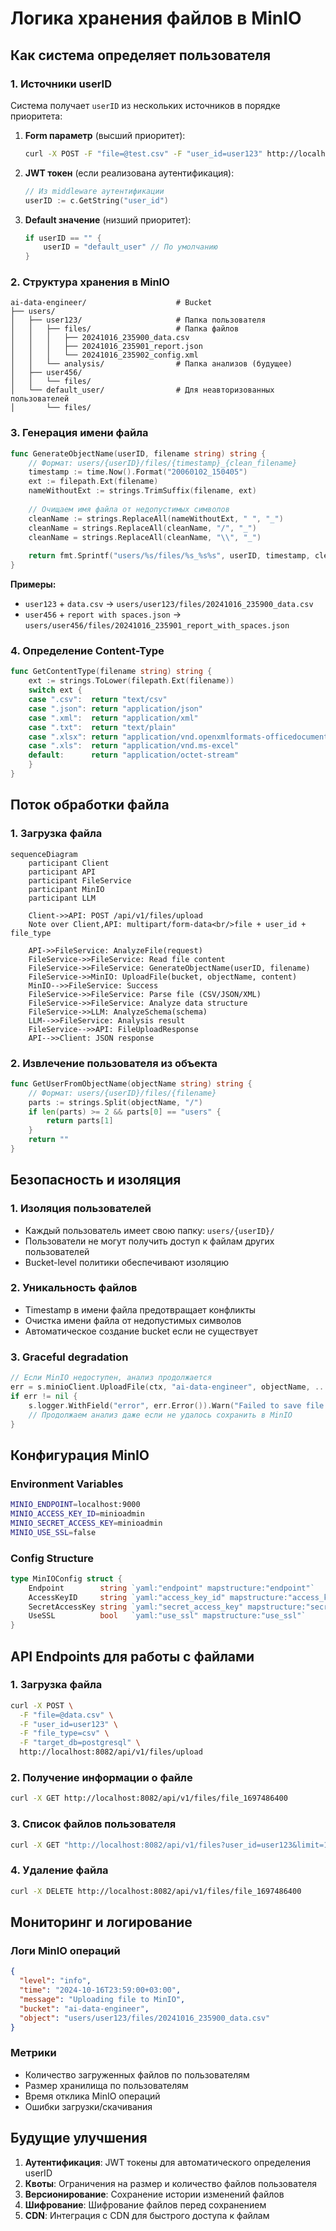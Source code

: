 # Логика хранения файлов в MinIO

## Как система определяет пользователя

### 1. Источники userID

Система получает `userID` из нескольких источников в порядке приоритета:

1. **Form параметр** (высший приоритет):
   ```bash
   curl -X POST -F "file=@test.csv" -F "user_id=user123" http://localhost:8082/api/v1/files/upload
   ```

2. **JWT токен** (если реализована аутентификация):
   ```go
   // Из middleware аутентификации
   userID := c.GetString("user_id")
   ```

3. **Default значение** (низший приоритет):
   ```go
   if userID == "" {
       userID = "default_user" // По умолчанию
   }
   ```

### 2. Структура хранения в MinIO

```
ai-data-engineer/                    # Bucket
├── users/
│   ├── user123/                     # Папка пользователя
│   │   ├── files/                   # Папка файлов
│   │   │   ├── 20241016_235900_data.csv
│   │   │   ├── 20241016_235901_report.json
│   │   │   └── 20241016_235902_config.xml
│   │   └── analysis/                # Папка анализов (будущее)
│   ├── user456/
│   │   └── files/
│   └── default_user/                # Для неавторизованных пользователей
│       └── files/
```

### 3. Генерация имени файла

```go
func GenerateObjectName(userID, filename string) string {
    // Формат: users/{userID}/files/{timestamp}_{clean_filename}
    timestamp := time.Now().Format("20060102_150405")
    ext := filepath.Ext(filename)
    nameWithoutExt := strings.TrimSuffix(filename, ext)
    
    // Очищаем имя файла от недопустимых символов
    cleanName := strings.ReplaceAll(nameWithoutExt, " ", "_")
    cleanName = strings.ReplaceAll(cleanName, "/", "_")
    cleanName = strings.ReplaceAll(cleanName, "\\", "_")
    
    return fmt.Sprintf("users/%s/files/%s_%s%s", userID, timestamp, cleanName, ext)
}
```

**Примеры:**
- `user123` + `data.csv` → `users/user123/files/20241016_235900_data.csv`
- `user456` + `report with spaces.json` → `users/user456/files/20241016_235901_report_with_spaces.json`

### 4. Определение Content-Type

```go
func GetContentType(filename string) string {
    ext := strings.ToLower(filepath.Ext(filename))
    switch ext {
    case ".csv":  return "text/csv"
    case ".json": return "application/json"
    case ".xml":  return "application/xml"
    case ".txt":  return "text/plain"
    case ".xlsx": return "application/vnd.openxmlformats-officedocument.spreadsheetml.sheet"
    case ".xls":  return "application/vnd.ms-excel"
    default:      return "application/octet-stream"
    }
}
```

## Поток обработки файла

### 1. Загрузка файла
```mermaid
sequenceDiagram
    participant Client
    participant API
    participant FileService
    participant MinIO
    participant LLM

    Client->>API: POST /api/v1/files/upload
    Note over Client,API: multipart/form-data<br/>file + user_id + file_type
    
    API->>FileService: AnalyzeFile(request)
    FileService->>FileService: Read file content
    FileService->>FileService: GenerateObjectName(userID, filename)
    FileService->>MinIO: UploadFile(bucket, objectName, content)
    MinIO-->>FileService: Success
    FileService->>FileService: Parse file (CSV/JSON/XML)
    FileService->>FileService: Analyze data structure
    FileService->>LLM: AnalyzeSchema(schema)
    LLM-->>FileService: Analysis result
    FileService-->>API: FileUploadResponse
    API-->>Client: JSON response
```

### 2. Извлечение пользователя из объекта

```go
func GetUserFromObjectName(objectName string) string {
    // Формат: users/{userID}/files/{filename}
    parts := strings.Split(objectName, "/")
    if len(parts) >= 2 && parts[0] == "users" {
        return parts[1]
    }
    return ""
}
```

## Безопасность и изоляция

### 1. Изоляция пользователей
- Каждый пользователь имеет свою папку: `users/{userID}/`
- Пользователи не могут получить доступ к файлам других пользователей
- Bucket-level политики обеспечивают изоляцию

### 2. Уникальность файлов
- Timestamp в имени файла предотвращает конфликты
- Очистка имени файла от недопустимых символов
- Автоматическое создание bucket если не существует

### 3. Graceful degradation
```go
// Если MinIO недоступен, анализ продолжается
err = s.minioClient.UploadFile(ctx, "ai-data-engineer", objectName, ...)
if err != nil {
    s.logger.WithField("error", err.Error()).Warn("Failed to save file to MinIO, continuing with analysis")
    // Продолжаем анализ даже если не удалось сохранить в MinIO
}
```

## Конфигурация MinIO

### Environment Variables
```bash
MINIO_ENDPOINT=localhost:9000
MINIO_ACCESS_KEY_ID=minioadmin
MINIO_SECRET_ACCESS_KEY=minioadmin
MINIO_USE_SSL=false
```

### Config Structure
```go
type MinIOConfig struct {
    Endpoint        string `yaml:"endpoint" mapstructure:"endpoint"`
    AccessKeyID     string `yaml:"access_key_id" mapstructure:"access_key_id"`
    SecretAccessKey string `yaml:"secret_access_key" mapstructure:"secret_access_key"`
    UseSSL          bool   `yaml:"use_ssl" mapstructure:"use_ssl"`
}
```

## API Endpoints для работы с файлами

### 1. Загрузка файла
```bash
curl -X POST \
  -F "file=@data.csv" \
  -F "user_id=user123" \
  -F "file_type=csv" \
  -F "target_db=postgresql" \
  http://localhost:8082/api/v1/files/upload
```

### 2. Получение информации о файле
```bash
curl -X GET http://localhost:8082/api/v1/files/file_1697486400
```

### 3. Список файлов пользователя
```bash
curl -X GET "http://localhost:8082/api/v1/files?user_id=user123&limit=10&offset=0"
```

### 4. Удаление файла
```bash
curl -X DELETE http://localhost:8082/api/v1/files/file_1697486400
```

## Мониторинг и логирование

### Логи MinIO операций
```json
{
  "level": "info",
  "time": "2024-10-16T23:59:00+03:00",
  "message": "Uploading file to MinIO",
  "bucket": "ai-data-engineer",
  "object": "users/user123/files/20241016_235900_data.csv"
}
```

### Метрики
- Количество загруженных файлов по пользователям
- Размер хранилища по пользователям
- Время отклика MinIO операций
- Ошибки загрузки/скачивания

## Будущие улучшения

1. **Аутентификация**: JWT токены для автоматического определения userID
2. **Квоты**: Ограничения на размер и количество файлов пользователя
3. **Версионирование**: Сохранение истории изменений файлов
4. **Шифрование**: Шифрование файлов перед сохранением
5. **CDN**: Интеграция с CDN для быстрого доступа к файлам
